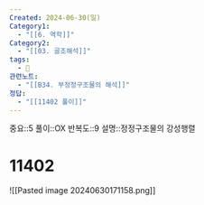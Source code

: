 ```yaml
---
Created: 2024-06-30(일)
Category1:
  - "[[6. 역학]]"
Category2:
  - "[[03. 골조해석]]"
tags:
  - 🧮
관련노트:
  - "[[B34. 부정정구조물의 해석]]"
정답:
  - "[[11402 풀이]]"
---
```

중요::5
풀이::OX
반복도::9
설명::정정구조물의 강성행렬
#  11402
![[Pasted image 20240630171158.png]]
